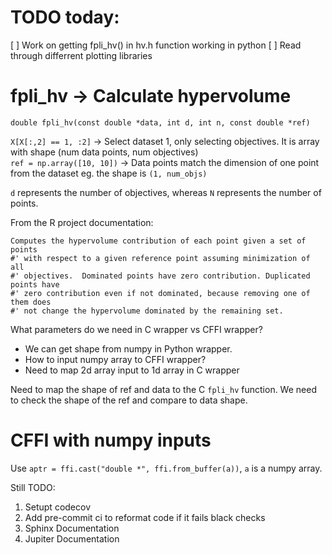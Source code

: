 # TODO today:
[ ] Work on getting fpli_hv() in hv.h function working in python
[ ] Read through differrent plotting libraries

# fpli_hv -> Calculate hypervolume
`double fpli_hv(const double *data, int d, int n, const double *ref)`

`X[X[:,2] == 1, :2]` -> Select dataset 1, only selecting objectives. It is array with shape (num data points, num objectives)  
`ref = np.array([10, 10])` -> Data points match the dimension of one point from the dataset eg. the shape is `(1, num_objs)`

`d` represents the number of objectives, whereas `N` represents the number of points.

From the R project documentation: 
```
Computes the hypervolume contribution of each point given a set of points
#' with respect to a given reference point assuming minimization of all
#' objectives.  Dominated points have zero contribution. Duplicated points have
#' zero contribution even if not dominated, because removing one of them does
#' not change the hypervolume dominated by the remaining set.
```

What parameters do we need in C wrapper vs CFFI wrapper?
* We can get shape from numpy in Python wrapper.
* How to input numpy array to CFFI wrapper?
* Need to map 2d array input to 1d array in C wrapper

Need to map the shape of ref and data to the C `fpli_hv` function. 
We need to check the shape of the ref and compare to data shape.

# CFFI with numpy inputs
Use `aptr = ffi.cast("double *", ffi.from_buffer(a))`, `a` is a numpy array.




Still TODO:
1. Setupt codecov
2. Add pre-commit ci to reformat code if it fails black checks
3. Sphinx Documentation
4. Jupiter Documentation
